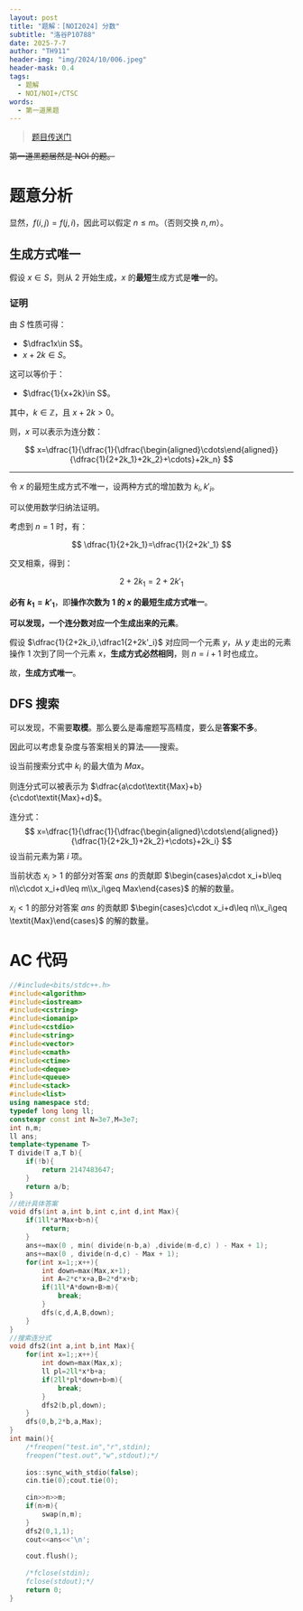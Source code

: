 ```yaml
---
layout: post
title: "题解：[NOI2024] 分数"
subtitle: "洛谷P10788"
date: 2025-7-7
author: "TH911"
header-img: "img/2024/10/006.jpeg"
header-mask: 0.4
tags:
  - 题解
  - NOI/NOI+/CTSC
words:
  - 第一道黑题
---
```


> [题目传送门](https://www.luogu.com.cn/problem/P10788)

~~第一道黑题居然是 NOI 的题。~~

# 题意分析

显然，$f(i,j)=f(j,i)$，因此可以假定 $n\leq m$。（否则交换 $n,m$）。

## 生成方式唯一

假设 $x\in S$，则从 $2$ 开始生成，$x$ 的**最短**生成方式是**唯一**的。

### 证明

由 $S$ 性质可得：

* $\dfrac1x\in S$。
* $x+2k\in S$。

这可以等价于：

* $\dfrac{1}{x+2k}\in S$。

其中，$k\in \mathbb Z$，且 $x+2k>0$。

则，$x$ 可以表示为连分数：

$$
x=\dfrac{1}{\dfrac{1}{\dfrac{\begin{aligned}\cdots\end{aligned}}{\dfrac{1}{2+2k_1}+2k_2}+\cdots}+2k_n}
$$

***

令 $x$ 的最短生成方式不唯一，设两种方式的增加数为 $k_i,k'_i$。

可以使用数学归纳法证明。

考虑到 $n=1$ 时，有：

$$
\dfrac{1}{2+2k_1}=\dfrac{1}{2+2k'_1}
$$

交叉相乘，得到：

$$
2+2k_1=2+2k'_1
$$

**必有 $k_1=k'_1$**，即**操作次数为 $1$ 的 $x$ 的最短生成方式唯一**。

**可以发现，一个连分数对应一个生成出来的元素**。

假设 $\dfrac{1}{2+2k_i},\dfrac1{2+2k'_i}$ 对应同一个元素 $y$，从 $y$ 走出的元素操作 $1$ 次到了同一个元素 $x$，**生成方式必然相同**，则 $n=i+1$ 时也成立。

故，**生成方式唯一**。

## DFS 搜索

可以发现，不需要**取模**。那么要么是毒瘤题写高精度，要么是**答案不多**。

因此可以考虑复杂度与答案相关的算法——搜索。

设当前搜索分式中 $k_i$ 的最大值为 $\textit{Max}$。

则连分式可以被表示为 $\dfrac{a\cdot\textit{Max}+b}{c\cdot\textit{Max}+d}$。

连分式：
$$
x=\dfrac{1}{\dfrac{1}{\dfrac{\begin{aligned}\cdots\end{aligned}}{\dfrac{1}{2+2k_1}+2k_2}+\cdots}+2k_i}
$$
设当前元素为第 $i$ 项。

当前状态 $x_i>1$ 的部分对答案 $\textit{ans}$ 的贡献即 $\begin{cases}a\cdot x_i+b\leq n\\c\cdot x_i+d\leq m\\x_i\geq Max\end{cases}$ 的解的数量。

$x_i<1$ 的部分对答案 $\textit{ans}$ 的贡献即 $\begin{cases}c\cdot x_i+d\leq n\\x_i\geq \textit{Max}\end{cases}$ 的解的数量。

# AC 代码

```cpp
//#include<bits/stdc++.h>
#include<algorithm>
#include<iostream>
#include<cstring>
#include<iomanip>
#include<cstdio>
#include<string>
#include<vector>
#include<cmath>
#include<ctime>
#include<deque>
#include<queue>
#include<stack>
#include<list>
using namespace std;
typedef long long ll;
constexpr const int N=3e7,M=3e7;
int n,m;
ll ans;
template<typename T>
T divide(T a,T b){
	if(!b){
		return 2147483647; 
	}
	return a/b;
}
//统计具体答案
void dfs(int a,int b,int c,int d,int Max){
	if(1ll*a*Max+b>n){
		return;
	}
	ans+=max(0 , min( divide(n-b,a) ,divide(m-d,c) ) - Max + 1);
	ans+=max(0 , divide(n-d,c) - Max + 1);
	for(int x=1;;x++){
		int down=max(Max,x+1);
		int A=2*c*x+a,B=2*d*x+b;
		if(1ll*A*down+B>m){
			break;
		}
		dfs(c,d,A,B,down);
	}
}
//搜索连分式
void dfs2(int a,int b,int Max){
	for(int x=1;;x++){
		int down=max(Max,x);
		ll pl=2ll*x*b+a;
		if(2ll*pl*down+b>m){
			break;
		}
		dfs2(b,pl,down);
	}
	dfs(0,b,2*b,a,Max);
}
int main(){
	/*freopen("test.in","r",stdin);
	freopen("test.out","w",stdout);*/
	
	ios::sync_with_stdio(false);
	cin.tie(0);cout.tie(0);
	
	cin>>n>>m;
	if(n>m){
		swap(n,m);
	}
	dfs2(0,1,1);
	cout<<ans<<'\n';
	
	cout.flush();
	
	/*fclose(stdin);
	fclose(stdout);*/
	return 0;
}
```
